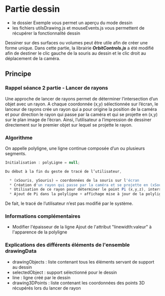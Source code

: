 # Partie dessin

* le dossier Exemple vous permet un aperçu du mode dessin
* les fichiers utilsDrawing.js et mouseEvents.js vous permettent de récupérer la fonctionnalité dessin

Dessiner sur des surfaces ou volumes peut être utile afin de créer une forme unique.
Dans cette partie, la librairie ___OrbitControls.js___ a été modifié afin de destiner le clic gauche de la souris au dessin et le clic droit au déplacement de la caméra.

## Principe

### Rappel séance 2 partie - Lancer de rayons
Une approche de lancer de rayons permet de déterminer l’intersection d’un objet avec un rayon. A chaque coordonnée (x,y) sélectionnée sur l’écran, le lanceur de rayons crée un rayon qui a pour origine la position de la caméra et pour direction le rayon qui passe par la caméra et qui se projette en (x,y) sur le plan image de l’écran. Ainsi, l’utilisateur a l’impression de dessiner directement sur le premier objet sur lequel se projette le rayon.

### Algorithme

On appelle polyligne, une ligne continue composée d’un ou plusieurs segments.

```javascript
Initialisation : polyLigne = null;

Du début à la fin du geste de tracé de l’utilisateur,

  * (xSouris, ySouris) = coordonnées de la souris sur l'écran
  * Création d'un rayon qui passe par la caméra et se projette en (xSouris, ySouris) sur le plan image de l'écran
  * Utilisation de ce rayon pour déterminer le point Pi (x,y,z), intersection du rayon et du premier objet intersecté
  * Ajout de Pi dans la polyligne + affichage mise à jour de la polyligne
```

De fait, le tracé de l’utilisateur n’est pas modifié par le système.


### Informations complémentaires

* Modifier l'épaisseur de la ligne
Ajout de l'attribut "linewidth:valeur" à l'apparence de la polyligne

### Explications des différents éléments de l'ensemble drawingData
* drawingObjects : liste contenant tous les éléments servant de support au dessin 
* selectedObject : support sélectionné pour le dessin 
* line : ligne créé par le dessin 
* drawing3DPoints : liste contenant les coordonnées des points 3D récupérés lors du lancer de rayon
